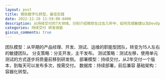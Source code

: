 ```yaml
---
layout: post
title: 微软数字化转型，最佳实践
date: 2022-12-10 11:59:00-0400
description: 从持续交付的7大领域，分别介绍微软在过去几年中，如何完成敏捷以及DevOps的转型工作。
categories: 持续交付 研发效能
giscus_comments: true
---
```

团队模型：从早期的产品经理、开发、测试、运维的职能型团队，转变为15人左右的敏捷团队。
分支策略：分支开发，主干发布。
测试策略：测试左移，使用单元测试的方式逐步将质量前移到研发侧。
部署模型：持续交付，从2年交付一个版本，到每天可以发布多次，按需交付。
数据库：持续部署，前后兼容
基础架构：容器化转型。
